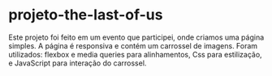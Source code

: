# projeto-the-last-of-us

Este projeto foi feito em um evento que participei, onde criamos uma página simples. 
A página é responsiva e contém um carrossel de imagens. 
Foram utilizados: flexbox e media queries para alinhamentos, Css para estilização, e JavaScript para interação do carrossel.
